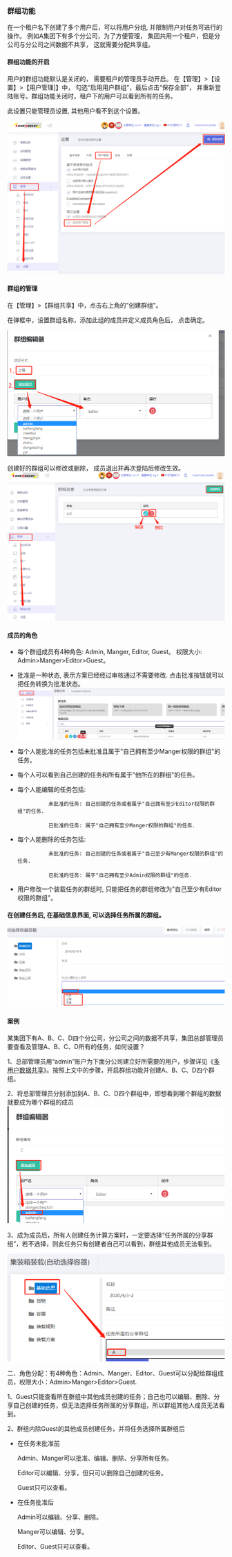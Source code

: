 ### 群组功能

在一个租户名下创建了多个用户后，可以将用户分组, 并限制用户对任务可进行的操作。 例如A集团下有多个分公司，为了方便管理， 集团共用一个租户，但是分公司与分公司之间数据不共享， 这就需要分配共享组。

#### 群组功能的开启

用户的群组功能默认是关闭的， 需要租户的管理员手动开启。 在【管理】&gt;【设置】&gt;【用户管理\]】中， 勾选“启用用户群组”，最后点击“保存全部”， 并重新登陆账号。群组功能关闭时，租户下的用户可以看到所有的任务。

此设置只能管理员设置, 其他用户看不到这个设置。

![](/assets/dfasdgsdfgimport.png)

#### 群组的管理

在【管理】&gt;【群组共享】中，点击右上角的"创建群组"。

在弹框中，设置群组名称，添加此组的成员并定义成员角色后， 点击确定。

![](/assets/867678998.png)

创建好的群组可以修改或删除， 成员退出并再次登陆后修改生效。![](/assets/5646455.png)

#### 成员的角色

* 每个群组成员有4种角色: Admin, Manger, Editor, Guest。 权限大小: Admin&gt;Manger&gt;Editor&gt;Guest。

* 批准是一种状态, 表示方案已经经过审核通过不需要修改. 点击批准按钮就可以把任务转换为批准状态。![](/assets/456656import.png)

* 每个人能批准的任务包括未批准且属于"自己拥有至少Manger权限的群组"的任务。

* 每个人可以看到自己创建的任务和所有属于"他所在的群组"的任务。

* 每个人能编辑的任务包括:

  ```
            未批准的任务: 自己创建的任务或者属于"自己拥有至少Editor权限的群组"的任务.

            已批准的任务: 属于"自己拥有至少Manger权限的群组"的任务.
  ```

* 每个人能删除的任务包括:

  ```
            未批准的任务: 自己创建的任务或者属于"自己至少有Manger权限的群组"的任务.

            已批准的任务: 属于"自己拥有至少Admin权限的群组"的任务.
  ```

* 用户修改一个装载任务的群组时, 只能把任务的群组修改为"自己至少有Editor权限的群组"。

#### 在创建任务后, 在基础信息界面, 可以选择任务所属的群组。

![](/assets/fafgaimport.png)

#### 案例

某集团下有A、B、C、D四个分公司，分公司之间的数据不共享，集团总部管理员要查看及管理A、B、C、D所有的任务，如何设置？

1、总部管理员用“admin”账户为下面分公司建立好所需要的用户，步骤详见《[多用户数据共享](https://doc.zhuangxiang.com/tutorial/together%20land.html)》。按照上文中的步骤，开启群组功能并创建A、B、C、D四个群组。

2、将总部管理员分别添加到A、B、C、D四个群组中，即想看到哪个群组的数据就要成为哪个群组的成员![](/assets/4985623232.png)

3、成为成员后，所有人创建任务计算方案时，一定要选择“任务所属的分享群组”，若不选择，则此任务只有创建者自己可以看到，群组其他成员无法看到。

![](/assets/995136655.png)

二、角色分配：有4种角色：Admin、Manger、Editor、Guest可以分配给群组成员，权限大小：Admin&gt;Manger&gt;Editor&gt;Guest.

1、Guest只能查看所在群组中其他成员创建的任务；自己也可以编辑、删除、分享自己创建的任务，但无法选择任务所属的分享群组，所以群组其他人成员无法看到。

2、群组内除Guest的其他成员创建任务，并将任务选择所属群组后

* 在任务未批准前

  Admin、Manger可以批准、编辑、删除、分享所有任务。

  Editor可以编辑、分享，但只可以删除自己创建的任务。

  Guest只可以查看。

* 在任务批准后

  Admin可以编辑、分享、删除。

  Manger可以编辑、分享。

  Editor、Guest只可以查看。



